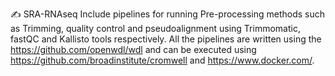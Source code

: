 ✍️ SRA-RNAseq 
Include pipelines for running Pre-processing methods such as Trimming, quality control and pseudoalignment using Trimmomatic, fastQC and Kallisto tools respectively.
All the pipelines are written 
using the https://github.com/openwdl/wdl and can be executed using 
https://github.com/broadinstitute/cromwell and https://www.docker.com/. 

